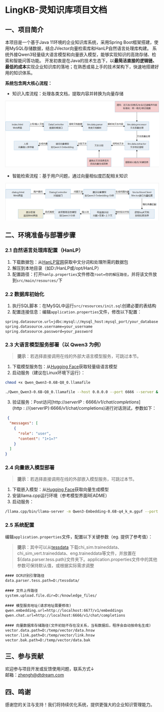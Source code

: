 # LingKB-灵知识库项目文档

## 一、项目简介
本项目是一个基于Java 11环境的企业知识库系统，采用Spring Boot框架搭建，使用MySQL存储数据，结合JVector向量检索库和HanLP自然语言处理库构建。
系统外接Qwen3轻量级大语言模型和向量嵌入模型，能够实现知识的高效存储、检索和智能问答功能。
开发初衷是在Java的技术生态下，以**最简洁直接的逻辑链、最低的成本**实现企业知识库的落地；在熟悉或易上手的技术架构下，快速地搭建好用的知识体系。

**系统包含两大核心流程：**
- 知识入库流程：处理各类文档，提取内容并转换为向量存储

 ![数据入库](src/main/resources/data_feed.png)
- 智能检索流程：基于用户问题，通过向量相似度匹配相关知识

 ![RAG检索](src/main/resources/data_query.png)

## 二、环境准备与部署步骤

### 2.1 自然语言处理库配置（HanLP）
1. 下载数据包：从[HanLP官网](https://file.hankcs.com/hanlp/data-for-1.7.5.zip)获取中文分词和处理所需的数据包
2. 解压到本地目录（如D:/HanLP或/opt/HanLP）
3. 配置路径：打开`hanlp.properties`文件修改`root=你的解压路径`，并将该文件放到`src/main/resources/`下

### 2.2 数据库初始化
1. 执行SQL脚本：在MySQL中运行`src/resources/init.sql`创建必要的表结构
2. 配置连接信息：编辑`application.properties`文件，修改以下配置：
```properties
spring.datasource.url=jdbc:mysql://mysql_host:mysql_port/your_database
spring.datasource.username=your_username
spring.datasource.password=your_password
```
### 2.3 大语言模型服务部署（以 Qwen3 为例）
> **提示**：若选择直接调用在线的外部大语言模型服务，可跳过本节。
1. 下载模型服务包：从[Hugging Face](https://huggingface.co/Mozilla/Qwen3-0.6B-llamafile/tree/main)获取轻量级语言模型
2. 启动服务（建议在Linux环境下运行）：
```bash
chmod +x Qwen_Qwen3-0.6B-Q8_0.llamafile
```
```bash
./Qwen_Qwen3-0.6B-Q8_0.llamafile --host 0.0.0.0 --port 6666 --server &
```
3. 验证服务：Post访问[http://${serverIP}:6666/v1/chat/completions](http://${serverIP}:6666/v1/chat/completions)进行对话测试，参数如下：
```json
 {
  "messages": [
    {
      "role": "user",
      "content": "1+1=?"
    }
  ]
}
```

### 2.4 向量嵌入模型部署
> **提示**：若选择直接调用在线的外部嵌入模型服务，可跳过本节。
1. 下载嵌入模型：从[Hugging Face](https://huggingface.co/Mungert/Qwen3-Embedding-0.6B-GGUF/tree/main)获取向量生成模型
2. 安装llama.cpp运行环境（参考模型界面README）
3. 启动服务：
```bash
/llama.cpp/bin/llama-server -m Qwen3-Embedding-0.6B-q4_k_m.gguf --port 6677 --host 0.0.0.0 --embedding --ctx-size 2048 --pooling last &
```

### 2.5 系统配置
编辑`application.properties`文件，配置以下关键参数（eg. 提供了参考值）：
> **提示**：其中可以从[tessdata](https://huggingface.co/spaces/Orkhan/image2text_ocr/tree/main/Tesseract-OCR/tessdata)
下载chi_sim.traineddata、chi_sim_vert.traineddata、eng.traineddata等文件，并放置在${data.parser.tess.path}文件夹下。application.properties文件中的其他参数可保持默认值，或根据实际需求调整
```properties
#### OCR识别引擎路径
data.parser.tess.path=D:/tessdata/

#### 文件上传路径
system.upload.file.dir=D:/knowledge_files/

#### 模型服务地址(请求地址需要修改)
qwen.embedding.url=http://localhost:6677/v1/embeddings
qwen.chat.url=http://localhost:6666/v1/chat/completions

#### 向量数据库存储路径(文件初始不存在没关系，当有数据后，程序会自动按命名生成)
vector.data.path=D:/temp/vector/data.hnsw
vector.link.path=D:/temp/vector/link.hnsw
vector.bak.path=D:/temp/vector/data.bak
```


## 三、参与贡献
欢迎参与项目开发或反馈使用问题，联系方式↓  
邮箱：zhengh@dtdream.com

## 四、鸣谢
感谢您的关注与支持！我们将持续优化系统，提供更强大的企业知识管理能力。
    